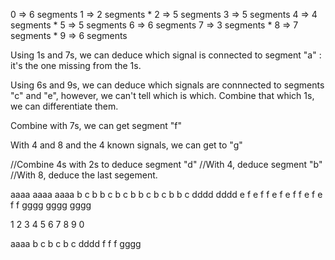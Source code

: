 0 => 6 segments
1 => 2 segments *
2 => 5 segments
3 => 5 segments
4 => 4 segments *
5 => 5 segments
6 => 6 segments
7 => 3 segments *
8 => 7 segments *
9 => 6 segments


Using 1s and 7s, we can deduce which signal is connected to segment "a" : it's the one missing from the 1s.

Using 6s and 9s, we can deduce which signals are connnected to segments "c" and "e", however, we can't tell which is which. Combine that which 1s, we can differentiate them.

Combine with 7s, we can get segment "f"

With 4 and 8 and the 4 known signals, we can get to "g"

//Combine 4s with 2s to deduce segment "d"
//With 4, deduce segment "b"
//With 8, deduce the last segement.

 aaaa    aaaa    aaaa
b    c  b       b    c
b    c  b       b    c
b    c  b       b    c
         dddd    dddd
e    f  e    f       f
e    f  e    f       f
e    f  e    f       f
 gggg    gggg    gggg


1 2 3 4 5 6 7 8 9 0

 aaaa
b    c
b    c
b    c
 dddd
     f
     f
     f
 gggg